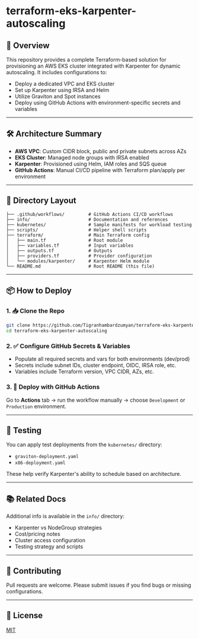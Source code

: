 # terraform-eks-karpenter-autoscaling

## 🚀 Overview

This repository provides a complete Terraform-based solution for provisioning an AWS EKS cluster integrated with Karpenter for dynamic autoscaling. It includes configurations to:

* Deploy a dedicated VPC and EKS cluster
* Set up Karpenter using IRSA and Helm
* Utilize Graviton and Spot instances
* Deploy using GitHub Actions with environment-specific secrets and variables

---

## 🛠️ Architecture Summary

* **AWS VPC**: Custom CIDR block, public and private subnets across AZs
* **EKS Cluster**: Managed node groups with IRSA enabled
* **Karpenter**: Provisioned using Helm, IAM roles and SQS queue
* **GitHub Actions**: Manual CI/CD pipeline with Terraform plan/apply per environment

---

## 📁 Directory Layout

```text
├── .github/workflows/         # GitHub Actions CI/CD workflows
├── info/                      # Documentation and references
├── kubernetes/                # Sample manifests for workload testing
├── scripts/                   # Helper shell scripts
├── terraform/                 # Main Terraform config
│   ├── main.tf                # Root module
│   ├── variables.tf           # Input variables
│   ├── outputs.tf             # Outputs
│   ├── providers.tf           # Provider configuration
│   └── modules/karpenter/     # Karpenter Helm module
└── README.md                  # Root README (this file)
```

---

## 📦 How to Deploy

### 1. 📥 Clone the Repo

```bash
git clone https://github.com/Tigranhambardzumyan/terraform-eks-karpenter-autoscaling.git
cd terraform-eks-karpenter-autoscaling
```

### 2. ✅ Configure GitHub Secrets & Variables

* Populate all required secrets and vars for both environments (dev/prod)
* Secrets include subnet IDs, cluster endpoint, OIDC, IRSA role, etc.
* Variables include Terraform version, VPC CIDR, AZs, etc.

### 3. 🚀 Deploy with GitHub Actions

Go to **Actions** tab → run the workflow manually → choose `Development` or `Production` environment.

---

## 🧪 Testing

You can apply test deployments from the `kubernetes/` directory:

* `graviton-deployment.yaml`
* `x86-deployment.yaml`

These help verify Karpenter's ability to schedule based on architecture.

---

## 📚 Related Docs

Additional info is available in the `info/` directory:

* Karpenter vs NodeGroup strategies
* Cost/pricing notes
* Cluster access configuration
* Testing strategy and scripts

---

## 🤝 Contributing

Pull requests are welcome. Please submit issues if you find bugs or missing configurations.

---

## 📄 License

[MIT](LICENSE)
